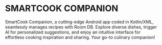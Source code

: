 # SMARTCOOK COMPANION
 SmartCook Companion, a cutting-edge Android app coded in Kotlin/XML, seamlessly manages recipes with Room DB. Explore diverse dishes, trigger AI for personalized suggestions, and enjoy an intuitive interface for effortless cooking inspiration and sharing. Your go-to culinary companion!

